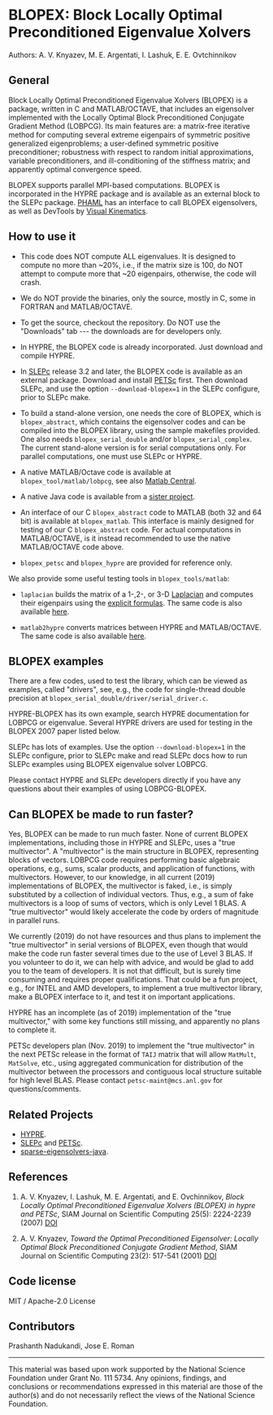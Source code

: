 BLOPEX: Block Locally Optimal Preconditioned Eigenvalue Xolvers
===============================================================

Authors: A. V. Knyazev, M. E. Argentati, I. Lashuk, E. E. Ovtchinnikov


General
-------

Block Locally Optimal Preconditioned Eigenvalue Xolvers (BLOPEX) is a package, written in C and MATLAB/OCTAVE, that includes an eigensolver implemented with the Locally Optimal Block Preconditioned Conjugate Gradient Method (LOBPCG). Its main features are: a matrix-free iterative method for computing several extreme eigenpairs of symmetric positive generalized eigenproblems; a user-defined symmetric positive preconditioner; robustness with respect to random initial approximations, variable preconditioners, and ill-conditioning of the stiffness matrix; and apparently optimal convergence speed.

BLOPEX supports parallel MPI-based computations. BLOPEX is incorporated in the HYPRE package and is available as an external block to the SLEPc package. [PHAML](http://math.nist.gov/~WMitchell/phaml/phaml.html) has an interface to call BLOPEX eigensolvers, as well as DevTools by [Visual Kinematics](http://vki.com).

How to use it
-------------

- This code does NOT compute ALL eigenvalues. It is designed to compute no more than ~20%, i.e., if the matrix size is 100, do NOT attempt to compute more that ~20 eigenpairs, otherwise, the code will crash. 

- We do NOT provide the binaries, only the source, mostly in C, some in FORTRAN and MATLAB/OCTAVE. 

- To get the source, checkout the repository. Do NOT use the "Downloads" tab --- the downloads are for developers only. 

- In HYPRE, the BLOPEX code is already incorporated. Just download and compile HYPRE. 

- In [SLEPc][SLEPc] release 3.2 and later, the BLOPEX code is available as an external package. Download and install [PETSc][PETSc] first. Then download SLEPc, and use the option `--download-blopex=1` in the SLEPc configure, prior to SLEPc make. 

- To build a stand-alone version, one needs the core of BLOPEX, which is `blopex_abstract`, which contains the eigensolver codes and can be compiled into the BLOPEX library, using the sample makefiles provided. One also needs `blopex_serial_double` and/or `blopex_serial_complex`. The current stand-alone version is for serial computations only. For parallel computations, one must use SLEPc or HYPRE. 

- A native MATLAB/Octave code is available at `blopex_tool/matlab/lobpcg`, see also [Matlab Central][matlabcentral1]. 

- A native Java code is available from a [sister project][sparse-eigensolvers-java].

- An interface of our C `blopex_abstract` code to MATLAB (both 32 and 64 bit) is available at `blopex_matlab`. This interface is mainly designed for testing of our C `blopex_abstract` code. For actual computations in MATLAB/OCTAVE, is it instead recommended to use the native MATLAB/OCTAVE code above. 

- `blopex_petsc` and `blopex_hypre` are provided for reference only. 

We also provide some useful testing tools in `blopex_tools/matlab`:

- `laplacian` builds the matrix of a 1-,2-, or 3-D [Laplacian][wikipedia1] and computes their eigenpairs using the [explicit formulas][wikipedia2]. The same code is also available [here][matlabcentral2].

- `matlab2hypre` converts matrices between HYPRE and MATLAB/OCTAVE. The same code is also available [here][matlabcentral3].

[SLEPc]:     http://slepc.upv.es
[PETSc]:     http://www.mcs.anl.gov/petsc
[sparse-eigensolvers-java]:  http://code.google.com/p/sparse-eigensolvers-java/ 
[wikipedia1]: http://en.wikipedia.org/wiki/Kronecker_sum_of_discrete_Laplacians
[wikipedia2]: http://en.wikipedia.org/wiki/Eigenvalues_and_eigenvectors_of_the_second_derivative
[matlabcentral1]:  http://www.mathworks.com/matlabcentral/fileexchange/48-lobpcg-m
[matlabcentral2]:  http://www.mathworks.com/matlabcentral/fileexchange/27279-laplacian-in-1d-2d-or-3d
[matlabcentral3]:  http://www.mathworks.com/matlabcentral/fileexchange/27437-matlab2hypre-and-hypre2matlab

BLOPEX examples
---------------

There are a few codes, used to test the library, which can be viewed as examples, called "drivers", see, e.g., the code for single-thread double precision at `blopex_serial_double/driver/serial_driver.c`.

HYPRE-BLOPEX has its own example, search HYPRE documentation for LOBPCG or eigenvalue. Several HYPRE drivers are used for testing in the BLOPEX 2007 paper listed below.

SLEPc has lots of examples. Use the option `--download-blopex=1` in the SLEPc configure, prior to SLEPc make and read SLEPc docs how to run SLEPc examples using BLOPEX eigenvalue solver LOBPCG.

Please contact HYPRE and SLEPc developers directly if you have any questions about their examples of using LOBPCG-BLOPEX. 

Can BLOPEX be made to run faster?
---------------------------------

Yes, BLOPEX can be made to run much faster. None of current BLOPEX implementations, including those in HYPRE and SLEPc, uses a "true multivector". A "multivector" is the main structure in BLOPEX, representing blocks of vectors. LOBPCG code requires performing basic algebraic operations, e.g., sums, scalar products, and application of functions, with multivectors. However, to our knowledge, in all current (2019) implementations of BLOPEX, the multivector is faked, i.e., is simply substituted by a collection of individual vectors. Thus, e.g., a sum of fake multivectors is a loop of sums of vectors, which is only Level 1 BLAS. A "true multivector" would likely accelerate the code by orders of magnitude in parallel runs.

We currently (2019) do not have resources and thus plans to implement the "true multivector" in serial versions of BLOPEX, even though that would make the code run faster several times due to the use of Level 3 BLAS. If you volunteer to do it, we can help with advice, and would be glad to add you to the team of developers. It is not that difficult, but is surely time consuming and requires proper qualifications. That could be a fun project, e.g., for INTEL and AMD developers, to implement a true multivector library, make a BLOPEX interface to it, and test it on important applications.

HYPRE has an incomplete (as of 2019) implementation of the "true multivector," with some key functions still missing, and apparently no plans to complete it.

PETSc developers plan (Nov. 2019) to implement the "true multivector" in the next PETSc release in the format of `TAIJ` matrix that will allow `MatMult`, `MatSolve`, etc., using aggregated communication for distribution of the multivector between the processors and contiguous local structure suitable for high level BLAS. Please contact `petsc-maint@mcs.anl.gov` for questions/comments. 

Related Projects
----------------

- [HYPRE](http://www.llnl.gov/CASC/hypre).
- [SLEPc](http://slepc.upv.es) and [PETSc](http://www.mcs.anl.gov/petsc).
- [sparse-eigensolvers-java](http://code.google.com/p/sparse-eigensolvers-java).


References
----------

1. A. V. Knyazev, I. Lashuk, M. E. Argentati, and E. Ovchinnikov, *Block Locally Optimal Preconditioned Eigenvalue Xolvers (BLOPEX) in hypre and PETSc*, SIAM Journal on Scientific Computing 25(5): 2224-2239 (2007) [DOI](http://dx.doi.org/10.1137/060661624)

2. A. V. Knyazev, *Toward the Optimal Preconditioned Eigensolver: Locally Optimal Block Preconditioned Conjugate Gradient Method*, SIAM Journal on Scientific Computing 23(2): 517-541 (2001) [DOI](http://dx.doi.org/10.1137/S1064827500366124)


Code license
------------
MIT / Apache-2.0 License

Contributors
------------
Prashanth Nadukandi, Jose E. Roman

-----------------

This material was based upon work supported by the National Science Foundation under Grant No. 111 5734. Any opinions, findings, and conclusions or recommendations expressed in this material are those of the author(s) and do not necessarily reflect the views of the National Science Foundation.
